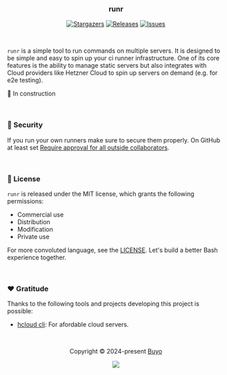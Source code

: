 <h3 align="center">
	runr
</h3>

<p align="center">
	<a href="https://github.com/buyoio/runr/stargazers">
		<img alt="Stargazers" src="https://img.shields.io/github/stars/buyoio/runr?style=for-the-badge&logo=starship&color=C9CBFF&logoColor=D9E0EE&labelColor=302D41"></a>
	<a href="https://github.com/buyoio/runr/releases/latest">
		<img alt="Releases" src="https://img.shields.io/github/release/buyoio/runr.svg?style=for-the-badge&logo=github&color=F2CDCD&logoColor=D9E0EE&labelColor=302D41"/></a>
	<a href="https://github.com/buyoio/runr/issues">
		<img alt="Issues" src="https://img.shields.io/github/issues/buyoio/runr?style=for-the-badge&logo=gitbook&color=B5E8E0&logoColor=D9E0EE&labelColor=302D41"></a>
</p>

&nbsp;

`runr` is a simple tool to run commands on multiple servers. It is designed to be simple and easy to spin up your ci runner infrastructure. One of its core features is the ability to manage static servers but also integrates with Cloud providers like Hetzner Cloud to spin up servers on demand (e.g. for e2e testing). 

🚧 In construction

&nbsp;

### 🚨 Security

If you run your own runners make sure to secure them properly. On GitHub at least set [Require approval for all outside collaborators](https://github.blog/2021-04-22-github-actions-update-helping-maintainers-combat-bad-actors/).

&nbsp;

### 📜 License

`runr` is released under the MIT license, which grants the following permissions:

- Commercial use
- Distribution
- Modification
- Private use

For more convoluted language, see the [LICENSE](https://github.com/buyoio/runr/blob/main/LICENSE). Let's build a better Bash experience together.

&nbsp;

### ❤️ Gratitude

Thanks to the following tools and projects developing this project is possible:

- [hcloud cli](https://github.com/hetznercloud/cli): For afordable cloud servers.

&nbsp;

<p align="center">Copyright &copy; 2024-present <a href="https://github.com/buyoio" target="_blank">Buyo</a>
<p align="center"><a href="https://github.com/buyio/runr/blob/main/LICENSE"><img src="https://img.shields.io/static/v1.svg?style=for-the-badge&label=License&message=MIT&logoColor=d9e0ee&colorA=302d41&colorB=b7bdf8"/></a></p>
